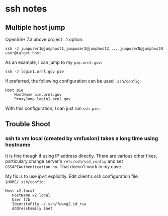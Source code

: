 # ssh notes

## Multiple host jump 

OpenSSH 7.3 above project `-J` option:

    ssh -J jumpuser1@jumphost1,jumpuser2@jumphost2,...,jumpuserN@jumphostN user@target_host
    
As an example, I can jump to my `pie.ornl.gov`:

    ssh -J login1.ornl.gov pie


If preferred, the following configuration can be used `.ssh/config`:

```
Host pie
    HostName pie.ornl.gov
    ProxyJump login1.ornl.gov
```

With this configuration, I can just run `ssh pie`.


## Trouble Shoot

### ssh to vm local (created by vmfusion) takes a long time using hostname

It is fine though if using IP address directly. There are various other fixes, particulary change server's 
`/etc/ssh/ssd_config` and set `GSSAPIAuthentication no`. That doesn't work in my case.

My fix is to use ipv4 explicitly. Edit client's ssh configuration file: `$HOME/.ssh/config`:

```
Host x2.local
   HostName x2.local
   User f7b
   IdentityFile ~/.ssh/fwang2.id_rsa
   AddressFamily inet
```

